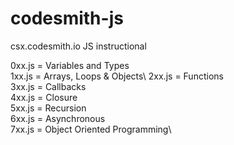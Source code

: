 # codesmith-js
csx.codesmith.io JS instructional

0xx.js = Variables and Types\
1xx.js = Arrays, Loops & Objects\ 
2xx.js = Functions\
3xx.js = Callbacks\
4xx.js = Closure\
5xx.js = Recursion\
6xx.js = Asynchronous\
7xx.js = Object Oriented Programming\
